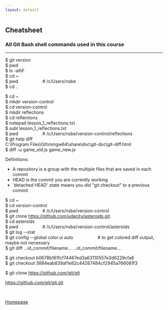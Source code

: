 ```yaml
---
layout: default
---
```


## Cheatsheet

### All Git Bash shell commands used in this course
---

$ git version <br />
$ pwd <br />
$ ls -alhF <br />
$ cd ~ <br />
$ pwd &emsp;&emsp;&emsp;&emsp;&emsp; # /c/Users/nsbe<br />
$ cd .. <br />

$ cd ~ <br />
$ mkdir version-control <br />
$ cd version-control <br />
$ mkdir reflections <br />
$ cd reflections <br />
$ notepad lesson_1_reflections.txt <br />
$ subl lesson_1_reflections.txt <br />
$ pwd &emsp;&emsp;&emsp;&emsp;&emsp; # /c/Users/nsbe/version-control/reflections <br />
$ git help diff <br />
C:\Program Files\Git\mingw64\share\doc\git-doc\git-diff.html <br />
$ diff -u game_old.js game_new.js	

Definitions:
- A repository is a group with the multiple files that are saved in each commit
- HEAD is the commit you are currently working
- 'detached HEAD' state means you did "git checkout" to a previous commit

$ cd ~ <br />
$ cd version-control <br />
$ pwd &emsp;&emsp;&emsp;&emsp;&emsp; # /c/Users/nsbe/version-control <br />
$ git clone https://github.com/udacity/asteroids.git <br />
$ cd asteroids <br />
$ pwd &emsp;&emsp;&emsp;&emsp;&emsp; # /c/Users/nsbe/version-control/asteroids <br />
$ git log --stat <br />
$ git config --global color.ui auto &emsp;&emsp;&emsp;&emsp;&emsp; # to get colored diff output, maybe not necessary <br />
$ git diff   ...id_commit/filename...   ...id_commit/filename... <br />

$ git checkout b0678b161fcf74467ed3a63110557e3d6229cfa6 <br />
$ git checkout 3884eab839af1e82c44267484cf2945a766081f3

$ git clone https://github.com/git/git

https://github.com/git/git.git

<br />

[Homepage](../)
